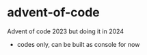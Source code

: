 # advent-of-code
Advent of code 2023 but doing it in 2024 
- codes only, can be built as console for now
